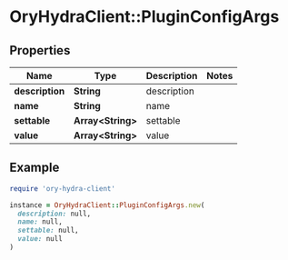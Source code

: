 # OryHydraClient::PluginConfigArgs

## Properties

| Name | Type | Description | Notes |
| ---- | ---- | ----------- | ----- |
| **description** | **String** | description |  |
| **name** | **String** | name |  |
| **settable** | **Array&lt;String&gt;** | settable |  |
| **value** | **Array&lt;String&gt;** | value |  |

## Example

```ruby
require 'ory-hydra-client'

instance = OryHydraClient::PluginConfigArgs.new(
  description: null,
  name: null,
  settable: null,
  value: null
)
```

